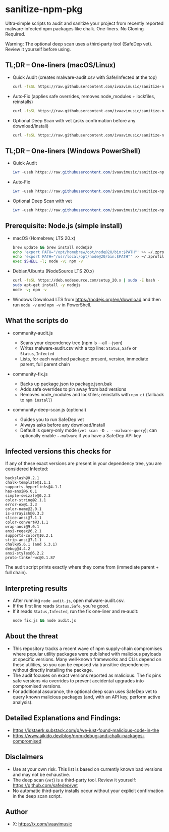 # sanitize-npm-pkg

Ultra‑simple scripts to audit and sanitize your project from recently reported malware‑infected npm packages like chalk. One‑liners. No Cloning Required.

Warning: The optional deep scan uses a third‑party tool (SafeDep vet). Review it yourself before using.

## TL;DR – One‑liners (macOS/Linux)

- Quick Audit (creates malware-audit.csv with Safe/Infected at the top)
  ```bash
  curl -fsSL https://raw.githubusercontent.com/ivaavimusic/sanitize-npm-pkg/main/scripts/community-audit.js -o audit.js && node audit.js
  ```

- Auto‑Fix (applies safe overrides, removes node_modules + lockfiles, reinstalls)
  ```bash
  curl -fsSL https://raw.githubusercontent.com/ivaavimusic/sanitize-npm-pkg/main/scripts/community-fix.js -o fix.js && node fix.js
  ```

- Optional Deep Scan with vet (asks confirmation before any download/install)
  ```bash
  curl -fsSL https://raw.githubusercontent.com/ivaavimusic/sanitize-npm-pkg/main/scripts/community-deep-scan.js -o deep-scan.js && node deep-scan.js
  ```

## TL;DR – One‑liners (Windows PowerShell)

- Quick Audit
  ```powershell
  iwr -useb https://raw.githubusercontent.com/ivaavimusic/sanitize-npm-pkg/main/scripts/community-audit.js | out-file -encoding ascii audit.js; node audit.js
  ```

- Auto‑Fix
  ```powershell
  iwr -useb https://raw.githubusercontent.com/ivaavimusic/sanitize-npm-pkg/main/scripts/community-fix.js | out-file -encoding ascii fix.js; node fix.js
  ```

- Optional Deep Scan with vet
  ```powershell
  iwr -useb https://raw.githubusercontent.com/ivaavimusic/sanitize-npm-pkg/main/scripts/community-deep-scan.js | out-file -encoding ascii deep-scan.js; node deep-scan.js
  ```

## Prerequisite: Node.js (simple install)

- macOS (Homebrew, LTS 20.x)
  ```bash
  brew update && brew install node@20
  echo 'export PATH="/opt/homebrew/opt/node@20/bin:$PATH"' >> ~/.zprofile  # Apple Silicon
  echo 'export PATH="/usr/local/opt/node@20/bin:$PATH"' >> ~/.zprofile    # Intel Macs
  exec $SHELL -l; node -v; npm -v
  ```

- Debian/Ubuntu (NodeSource LTS 20.x)
  ```bash
  curl -fsSL https://deb.nodesource.com/setup_20.x | sudo -E bash -
  sudo apt-get install -y nodejs
  node -v; npm -v
  ```

- Windows
  Download LTS from https://nodejs.org/en/download and then run `node -v` and `npm -v` in PowerShell.

## What the scripts do

- community-audit.js
  - Scans your dependency tree (npm ls --all --json)
  - Writes malware-audit.csv with a top line: `Status,Safe` or `Status,Infected`
  - Lists, for each watched package: present, version, immediate parent, full parent chain

- community-fix.js
  - Backs up package.json to package.json.bak
  - Adds safe overrides to pin away from bad versions
  - Removes node_modules and lockfiles; reinstalls with `npm ci` (fallback to `npm install`)

- community-deep-scan.js (optional)
  - Guides you to run SafeDep vet
  - Always asks before any download/install
  - Default is query‑only mode (`vet scan -D . --malware-query`); can optionally enable `--malware` if you have a SafeDep API key

## Infected versions this checks for

If any of these exact versions are present in your dependency tree, you are considered Infected:

```
backslash@0.2.1
chalk-template@1.1.1
supports-hyperlinks@4.1.1
has-ansi@6.0.1
simple-swizzle@0.2.3
color-string@2.1.1
error-ex@1.3.3
color-name@2.0.1
is-arrayish@0.3.3
slice-ansi@7.1.1
color-convert@3.1.1
wrap-ansi@9.0.1
ansi-regex@6.2.1
supports-color@10.2.1
strip-ansi@7.1.1
chalk@5.6.1 (and 5.3.1)
debug@4.4.2
ansi-styles@6.2.2
proto-tinker-wc@0.1.87
```

The audit script prints exactly where they come from (immediate parent + full chain).

## Interpreting results

- After running `node audit.js`, open malware-audit.csv.
- If the first line reads `Status,Safe`, you’re good.
- If it reads `Status,Infected`, run the fix one‑liner and re‑audit:
  ```bash
  node fix.js && node audit.js
  ```

## About the threat

- This repository tracks a recent wave of npm supply‑chain compromises where popular utility packages were published with malicious payloads at specific versions. Many well‑known frameworks and CLIs depend on these utilities, so you can be exposed via transitive dependencies without directly installing the package.
- The audit focuses on exact versions reported as malicious. The fix pins safe versions via overrides to prevent accidental upgrades into compromised versions.
- For additional assurance, the optional deep scan uses SafeDep vet to query known malicious packages (and, with an API key, perform active analysis).

## Detailed Explanations and Findings: 
- https://jdstaerk.substack.com/p/we-just-found-malicious-code-in-the
- https://www.aikido.dev/blog/npm-debug-and-chalk-packages-compromised

## Disclaimers

- Use at your own risk. This list is based on currently known bad versions and may not be exhaustive.
- The deep scan (`vet`) is a third‑party tool. Review it yourself: https://github.com/safedep/vet
- No automatic third‑party installs occur without your explicit confirmation in the deep scan script.

## Author

- X: https://x.com/ivaavimusic
